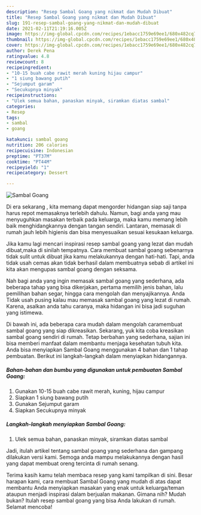 ```yaml
---
description: "Resep Sambal Goang yang nikmat dan Mudah Dibuat"
title: "Resep Sambal Goang yang nikmat dan Mudah Dibuat"
slug: 191-resep-sambal-goang-yang-nikmat-dan-mudah-dibuat
date: 2021-02-11T21:19:16.005Z
image: https://img-global.cpcdn.com/recipes/1ebacc1759e69ee1/680x482cq70/sambal-goang-foto-resep-utama.jpg
thumbnail: https://img-global.cpcdn.com/recipes/1ebacc1759e69ee1/680x482cq70/sambal-goang-foto-resep-utama.jpg
cover: https://img-global.cpcdn.com/recipes/1ebacc1759e69ee1/680x482cq70/sambal-goang-foto-resep-utama.jpg
author: Derek Pena
ratingvalue: 4.8
reviewcount: 8
recipeingredient:
- "10-15 buah cabe rawit merah kuning hijau campur"
- "1 siung bawang putih"
- "Sejumput garam"
- "Secukupnya minyak"
recipeinstructions:
- "Ulek semua bahan, panaskan minyak, siramkan diatas sambal"
categories:
- Resep
tags:
- sambal
- goang

katakunci: sambal goang 
nutrition: 206 calories
recipecuisine: Indonesian
preptime: "PT37M"
cooktime: "PT44M"
recipeyield: "1"
recipecategory: Dessert

---
```



![Sambal Goang](https://img-global.cpcdn.com/recipes/1ebacc1759e69ee1/680x482cq70/sambal-goang-foto-resep-utama.jpg)

Di era  sekarang , kita memang dapat mengorder hidangan siap saji tanpa harus repot memasaknya terlebih dahulu. Namun, bagi anda yang mau menyuguhkan masakan terbaik pada keluarga, maka kamu memang lebih baik menghidangkannya dengan tangan sendiri. Lantaran, memasak di rumah jauh lebih higienis dan bisa menyesuaikan sesuai kesukaan keluarga.

Jika kamu lagi mencari inspirasi resep sambal goang yang lezat dan mudah dibuat,maka di sinilah tempatnya. Cara membuat sambal goang  sebenarnya tidak sulit untuk dibuat jika kamu melakukannya dengan hati-hati. Tapi, anda tidak usah cemas akan tidak berhasil dalam membuatnya 
sebab di artikel ini kita akan mengupas sambal goang dengan seksama.  



Nah bagi anda yang ingin memasak sambal goang yang sederhana, ada beberapa tahap yang bisa dikerjakan, pertama memilih jenis bahan, lalu pemilihan bahan segar, hingga cara mengolah dan menyajikannya. Anda Tidak usah pusing kalau mau memasak sambal goang yang lezat di rumah. Karena, asalkan anda  tahu caranya, maka hidangan ini bisa jadi suguhan yang istimewa.

Di bawah ini, ada beberapa cara mudah dalam mengolah caramembuat sambal goang yang siap dikreasikan. Sekarang, yuk kita coba kreasikan sambal goang sendiri di rumah. Tetap berbahan yang sederhana, sajian ini bisa memberi manfaat dalam membantu menjaga kesehatan tubuh kita. Anda bisa menyiapkan Sambal Goang menggunakan 4 bahan dan 1 tahap pembuatan. Berikut ini langkah-langkah dalam menyiapkan hidangannya.

<!--inarticleads1-->

##### Bahan-bahan dan bumbu yang digunakan untuk pembuatan Sambal Goang:

1. Gunakan 10-15 buah cabe rawit merah, kuning, hijau campur
1. Siapkan 1 siung bawang putih
1. Gunakan Sejumput garam
1. Siapkan Secukupnya minyak




<!--inarticleads2-->

##### Langkah-langkah menyiapkan Sambal Goang:

1. Ulek semua bahan, panaskan minyak, siramkan diatas sambal




Jadi, itulah artikel tentang  sambal goang  yang sederhana dan gampang dilakukan versi kami. Semoga anda mampu melakukannya dengan hasil yang dapat membuat oreng tercinta di rumah senang. 

Terima kasih kamu telah membaca resep yang kami tampilkan di sini. Besar harapan kami, cara membuat  Sambal Goang yang mudah di atas dapat membantu Anda menyiapkan masakan yang enak untuk keluarga/teman ataupun menjadi inspirasi dalam berjualan makanan. Gimana nih? Mudah bukan? Itulah resep sambal goang yang bisa Anda lakukan di rumah. Selamat mencoba!


